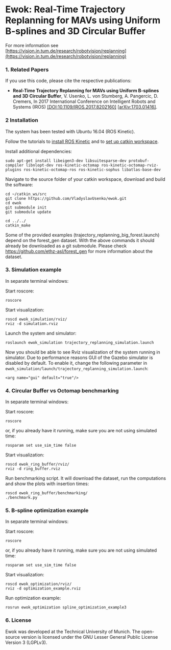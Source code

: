 # Ewok: Real-Time Trajectory Replanning for MAVs using Uniform B-splines and 3D Circular Buffer

For more information see
[https://vision.in.tum.de/research/robotvision/replanning](https://vision.in.tum.de/research/robotvision/replanning)

### 1. Related Papers
If you use this code, please cite the respective publications:
* **Real-Time Trajectory Replanning for MAVs using Uniform B-splines and 3D Circular Buffer**, V. Usenko, L. von Stumberg, A. Pangercic, D. Cremers, In 2017 International Conference on Intelligent Robots and Systems (IROS) [[DOI:10.1109/IROS.2017.8202160]](https://doi.org/10.1109/IROS.2017.8202160) [[arXiv:1703.01416]](https://arxiv.org/abs/1703.01416).

### 2 Installation

The system has been tested with Ubuntu 16.04 (ROS Kinetic).

Follow the tutorials to [install ROS Kinetic](http://wiki.ros.org/ROS/Installation) and to [set up catkin workspace](http://wiki.ros.org/ROS/Tutorials/InstallingandConfiguringROSEnvironment).

Install additional dependencies:
```
sudo apt-get install libeigen3-dev libsuitesparse-dev protobuf-compiler libnlopt-dev ros-kinetic-octomap ros-kinetic-octomap-rviz-plugins ros-kinetic-octomap-ros ros-kinetic-sophus libatlas-base-dev
```

Navigate to the source folder of your catkin workspace, download and build the software:
```
cd ~/catkin_ws/src
git clone https://github.com/VladyslavUsenko/ewok.git
cd ewok
git submodule init
git submodule update

cd ../../
catkin_make
```
Some of the provided examples (trajectory_replanning_big_forest.launch) depend on the forest_gen dataset. With the above commands it should already be downloaded as a git submodule. Please check https://github.com/ethz-asl/forest_gen for more information about the dataset.

### 3. Simulation example
In separate terminal windows:

Start roscore:
```
roscore
```

Start visualization:
```
roscd ewok_simulation/rviz/
rviz -d simulation.rviz
```
Launch the system and simulator:
```
roslaunch ewok_simulation trajectory_replanning_simulation.launch
```

Now you should be able to see Rviz visualization of the system running in simulator. Due to performance reasons GUI of the Gazebo simulator is disabled by default.
To enable it, change the following parameter in `ewok_simulation/launch/trajectory_replanning_simulation.launch`:
```
<arg name="gui" default="true"/>
```

### 4. Circular Buffer vs Octomap benchmarking
In separate terminal windows:

Start roscore:
```
roscore
```
or, if you already have it running, make sure you are not using simulated time:
```
rosparam set use_sim_time false
```

Start visualization:
```
roscd ewok_ring_buffer/rviz/
rviz -d ring_buffer.rviz
```
Run benchmarking script. It will download the dataset, run the computations and show the plots with insertion times:
```
roscd ewok_ring_buffer/benchmarking/
./benchmark.py
```

### 5. B-spline optimization example
In separate terminal windows:

Start roscore:
```
roscore
```
or, if you already have it running, make sure you are not using simulated time:
```
rosparam set use_sim_time false
```

Start visualization:
```
roscd ewok_optimization/rviz/
rviz -d optimization_example.rviz
```
Run optimization example:
```
rosrun ewok_optimization spline_optimization_example3
```


### 6. License
Ewok was developed at the Technical University of Munich. 
The open-source version is licensed under the GNU Lesser General Public License Version 3 (LGPLv3).

